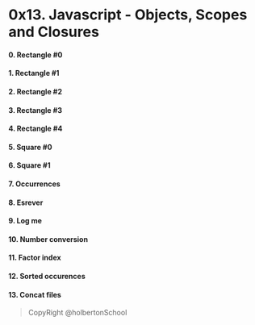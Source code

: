 # 0x13. Javascript - Objects, Scopes and Closures
#### 0. Rectangle #0
#### 1. Rectangle #1
#### 2. Rectangle #2
#### 3. Rectangle #3
#### 4. Rectangle #4
#### 5. Square #0
#### 6. Square #1
#### 7. Occurrences
#### 8. Esrever
#### 9. Log me
#### 10. Number conversion
#### 11. Factor index
#### 12. Sorted occurences
#### 13. Concat files
> CopyRight @holbertonSchool